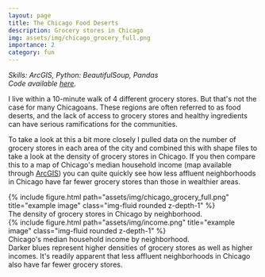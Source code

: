 ```yaml
---
layout: page
title: The Chicago Food Deserts
description: Grocery stores in Chicago
img: assets/img/chicago_grocery_full.png
importance: 2
category: fun
---
```


<em> Skills: ArcGIS, Python: BeautifulSoup, Pandas </em> <br>
<em> Code available <a href="https://github.com/mayamkay/portfolio/tree/main">here</a>. </em>

I live within a 10-minute walk of 4 different grocery stores. But that's not the case for many Chicagoans. These regions are often referred to as food deserts, and the lack of access to grocery stores and healthy ingredients can have serious ramifications for the communities. 

To take a look at this a bit more closely I pulled data on the number of grocery stores in each area of the city and combined this with shape files to take a look at the density of grocery stores in Chicago. If you then compare this to a map of Chicago's median household income (map available through <a href="https://services3.arcgis.com/iuNbZYJOrAYBrPyC/arcgis/rest/services/Median_HH_Income_by_Census_Tract_Chicago_WFL1/FeatureServer">ArcGIS</a>) you can quite quickly see how less affluent neighborhoods in Chicago have far fewer grocery stores than those in wealthier areas.
<div class="row">
    <div class="col-sm-6 mt-3 mt-md-0">
        {% include figure.html path="assets/img/chicago_grocery_full.png" title="example image" class="img-fluid rounded z-depth-1" %}
        <div class="caption">
            The density of grocery stores in Chicago by neighborhood.
        </div>
    </div>
    <div class="col-sm-6 mt-3 mt-md-0">
        {% include figure.html path="assets/img/income.png" title="example image" class="img-fluid rounded z-depth-1" %}
        <div class="caption">
            Chicago's median household income by neighborhood.
        </div>
    </div>
    <div class="caption">
        Darker blues represent higher densities of grocery stores as well as higher incomes. It's readily apparent that less affluent neighborhoods in Chicago also have far fewer grocery stores.
</div>


